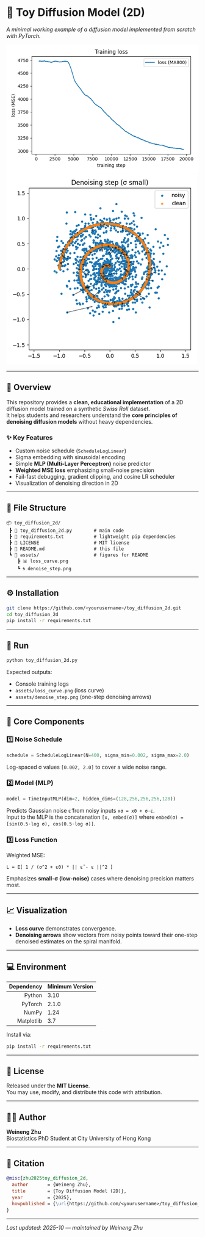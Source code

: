 # 🧠 Toy Diffusion Model (2D)

*A minimal working example of a diffusion model implemented from scratch with PyTorch.*

![Training Loss Curve](assets/loss_curve.png)
![Denoising Step](assets/denoise_step.png)

---

## 📘 Overview
This repository provides a **clean, educational implementation** of a 2D diffusion model trained on a synthetic *Swiss Roll* dataset.  
It helps students and researchers understand the **core principles of denoising diffusion models** without heavy dependencies.

### ✨ Key Features
- Custom noise schedule (`ScheduleLogLinear`)
- Sigma embedding with sinusoidal encoding
- Simple **MLP (Multi-Layer Perceptron)** noise predictor
- **Weighted MSE loss** emphasizing small-noise precision
- Fail-fast debugging, gradient clipping, and cosine LR scheduler
- Visualization of denoising direction in 2D

---

## 🧩 File Structure
```
📦 toy_diffusion_2d/
 ┣ 📜 toy_diffusion_2d.py        # main code
 ┣ 📜 requirements.txt           # lightweight pip dependencies
 ┣ 📜 LICENSE                    # MIT license
 ┣ 📜 README.md                  # this file
 ┗ 📂 assets/                    # figures for README
    ┣ 📊 loss_curve.png
    ┗ 🌀 denoise_step.png
```

---

## ⚙️ Installation
```bash
git clone https://github.com/<yourusername>/toy_diffusion_2d.git
cd toy_diffusion_2d
pip install -r requirements.txt
```

---

## 🚀 Run
```bash
python toy_diffusion_2d.py
```

Expected outputs:
- Console training logs  
- `assets/loss_curve.png` (loss curve)  
- `assets/denoise_step.png` (one-step denoising arrows)

---

## 🧮 Core Components

### 1️⃣ Noise Schedule
```python
schedule = ScheduleLogLinear(N=400, sigma_min=0.002, sigma_max=2.0)
```
Log-spaced σ values `[0.002, 2.0]` to cover a wide noise range.

### 2️⃣ Model (MLP)
```python
model = TimeInputMLP(dim=2, hidden_dims=(128,256,256,256,128))
```
Predicts Gaussian noise `ε̂` from noisy inputs `xσ = x0 + σ·ε`.  
Input to the MLP is the concatenation `[x, embed(σ)]` where `embed(σ) = [sin(0.5·log σ), cos(0.5·log σ)]`.

### 3️⃣ Loss Function
Weighted MSE:
```text
L = E[ 1 / (σ^2 + ε0) * || ε̂ - ε ||^2 ]
```
Emphasizes **small-σ (low-noise)** cases where denoising precision matters most.

---

## 📈 Visualization
- **Loss curve** demonstrates convergence.  
- **Denoising arrows** show vectors from noisy points toward their one-step denoised estimates on the spiral manifold.

---

## 💻 Environment

| Dependency | Minimum Version |
|-----------:|:----------------|
| Python     | 3.10            |
| PyTorch    | 2.1.0           |
| NumPy      | 1.24            |
| Matplotlib | 3.7             |

Install via:
```bash
pip install -r requirements.txt
```

---

## 📜 License
Released under the **MIT License**.  
You may use, modify, and distribute this code with attribution.

---

## 👨‍🎓 Author
**Weineng Zhu**  
Biostatistics PhD Student at City University of Hong Kong

---

## 🧩 Citation
```bibtex
@misc{zhu2025toy_diffusion_2d,
  author       = {Weineng Zhu},
  title        = {Toy Diffusion Model (2D)},
  year         = {2025},
  howpublished = {\url{https://github.com/<yourusername>/toy_diffusion_2d}}
}
```

---

*Last updated: 2025-10 — maintained by Weineng Zhu*
